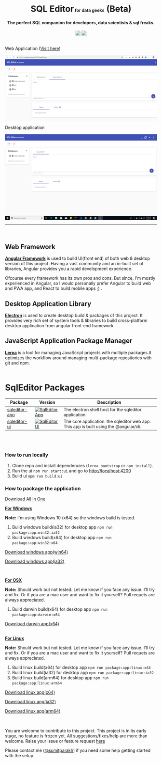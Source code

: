 <p align="center">
  <h1 align="center">SQL Editor<span style="font-size:14px;"> for data geeks</span> (Beta)</h1>
  <h4 align="center">The perfect SQL companion for developers, data scientists & sql freaks.</h4>
</p>

<p align="center" >
  <img src="https://img.shields.io/badge/license-MIT-green.svg"/>
  <a href="https://competent-shaw-8b7294.netlify.com/" target="_blank">
  <img src="https://img.shields.io/badge/app-running-green.svg" />
  </a>
</p>
<br/>
Web Application (<a href="https://competent-shaw-8b7294.netlify.com/">Visit here</a>)

<p align="center">
<a href="https://competent-shaw-8b7294.netlify.com/">
  <img align="center" target="_blank" src="https://raw.githubusercontent.com/sumitparakh/sqleditor/d26faaa666a80f6ef93e57884bc181fe3eff71b8/packages/sqleditor-ui/screenshot.png"/>
  </a>
</p>
Desktop application
<p align="center">
<a href="http://www.mediafire.com/folder/44l94vf21q7of/sqleditor">
<img align="center" src="https://raw.githubusercontent.com/sumitparakh/sqleditor/master/packages/sqleditor-app/screenshot.png" />
</a>
</p>

<hr>
<br/>

<h2>Web Framework</h2>
<strong><a href="https://angular.io" target="_blank">Angular Framework</a></strong> is used to build UI(front end) of both web & desktop version of this project. Having a vast community and an in-built set of libraries, Angular provides you a rapid development experience.

Ofcourse every framework has its own pros and cons. But since, I'm mostly experienced in Angular, so I would personally prefer Angular to build web and PWA app, and React to build mobile apps ;) .
<br/>

<h2>Desktop Application Library</h2>
<strong><a href="https://electronjs.org" target="_blank">Electron</a></strong> is used to create desktop build & packages of this project. It provides very rich set of system tools & libraries to build cross-platform desktop application from angular front-end framework.

<br/>
<h2>JavaScript Application Package Manager</h2>
<strong><a href="https://lernajs.io/" target="_blank">Lerna</a></strong> is a tool for managing JavaScript projects with multiple packages.It optimizes the workflow around managing multi-package repositories with git and npm.

<br/>
<br/>
<h1>SqlEditor Packages</h1>

| Package                                                                                      | Version                                                                                                                                                     | Description                                                                            |
| -------------------------------------------------------------------------------------------- | ----------------------------------------------------------------------------------------------------------------------------------------------------------- | -------------------------------------------------------------------------------------- |
| [sqleditor-app](https://github.com/sumitparakh/sqleditor/tree/master/packages/sqleditor-app) | [![SqlEditor App](https://img.shields.io/badge/version-1.0.0-yellowgreen.svg)](https://github.com/sumitparakh/sqleditor/tree/master/packages/sqleditor-app) | The electron shell host for the sqleditor application.                                 |
| [sqleditor-ui](https://github.com/sumitparakh/sqleditor/tree/master/packages/sqleditor-ui)   | [![SqlEditor UI](https://img.shields.io/badge/version-1.0.0-yellowgreen.svg)](https://github.com/sumitparakh/sqleditor/tree/master/packages/sqleditor-ui)   | The core application: the sqleditor web app. This app is built using the @angular/cli. |

<br><br>

### How to run locally

1. Clone repo and install dependencies (`lerna bootstrap` or `npm install`).
2. Run the ui `npm run start:ui` and go to [http://localhost:4200](http://localhost:4200)
3. Build ui `npm run build:ui`

### How to package the application

<a href="http://www.mediafire.com/folder/44l94vf21q7of/sqleditor">Download All In One</a>

<u><strong>For Windows</strong></u>

<strong>Note:</strong> I'm using Windows 10 (x64) so the windows build is tested.

1. Build windows build(ia32) for desktop app `npm run package:app:win32:ia32`
2. Build windows build(x64) for desktop app `npm run package:app:win32:x64`

<a href="http://www.mediafire.com/folder/38p4e6uh03e7q/sqleditor-win32-x64">Download windows app(win64)</a><br>

<a href="http://www.mediafire.com/folder/b3tt999v9gb1h/sqleditor-win32-ia32">Download windows app(ia32)</a>

<br/>

<u><strong>For OSX</strong></u>

<strong>Note:</strong> Should work but not tested. Let me know if you face any issue. I'll try and fix. Or if you are a mac user and want to fix it yourself? Pull requets are always appreciated.


1. Build darwin build(x64) for desktop app `npm run package:app:darwin:x64`

<a href="http://www.mediafire.com/folder/cxtcilccijpdt/sqleditor-darwin-x64">Download darwin app(x64)</a><br><br>

<u><strong>For Linux</strong></u>

<strong>Note:</strong> Should work but not tested. Let me know if you face any issue. I'll try and fix. Or if you are a mac user and want to fix it yourself? Pull requets are always appreciated.



1. Build linux build(x64) for desktop app `npm run package:app:linux:x64`
2. Build linux build(ia32) for desktop app `npm run package:app:linux:ia32`
3. Build linux build(arm64) for desktop app `npm run package:app:linux:arm64`

<a href="http://www.mediafire.com/folder/q9dk8sky6obsp/sqleditor-linux-x64">Download linux app(x64)</a><br>

<a href="http://www.mediafire.com/folder/o1fbv8xsi84ew/sqleditor-linux-ia32">Download linux app(ia32)</a><br>

<a href="http://www.mediafire.com/folder/4mew651qib536/sqleditor-linux-arm642">Download linux app(arm64)</a>

<br><br>
You are welcome to contribute to this project. This project is in its early stage, no feature is frozen yet. All suggestions/fixes/help are more than welcome. Raise your issue or feature request <a href="https://github.com/sumitparakh/sqleditor/issues/new" target="_blank">here</a>

Please contact me ([@sumitparakh](https://twitter.com/sumitparak)) if you need some help getting started with the setup.

